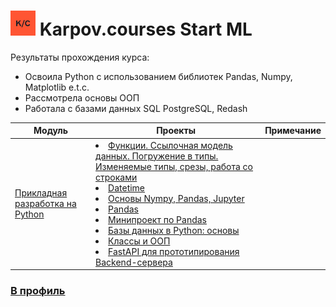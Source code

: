 # <img src="kc.png" height=40 width=40> Karpov.courses Start ML
Результаты прохождения курса:
  <ul> 
     <li> Освоила Python с использованием библиотек Pandas, Numpy, Matplotlib e.t.c. </li>
     <li> Рассмотрела основы ООП </li>
     <li> Работала с базами данных SQL PostgreSQL, Redash </li>
   </ul>

|Модуль| Проекты | Примечание |
|------|----------|-------|
|<a href='https://github.com/AlinAli16/Karpov.Courses/tree/main/karpov.courses_ml/Python'>Прикладная разработка на Python </a> | <li> <a href='https://github.com/AlinAli16/Karpov.Courses/blob/main/karpov.courses_ml/Python/lesson2_dz.ipynb'> Функции. Ссылочная модель данных. Погружение в типы. Изменяемые типы, срезы, работа со строками </a> </li> <li> <a href='https://github.com/AlinAli16/Karpov.Courses/blob/main/karpov.courses_ml/Python/lesson3_dz.ipynb'>Datetime </a> </li> <li> <a href='https://github.com/AlinAli16/Karpov.Courses/blob/main/karpov.courses_ml/Python/lesson4_dz_markdown.ipynb'>Основы Nympy, Pandas, Jupyter </a> </li> <li> <a href='https://github.com/AlinAli16/Karpov.Courses/blob/main/karpov.courses_ml/Python/lesson5_dz.ipynb'>Pandas </a> </li> <li> <a href='https://github.com/AlinAli16/Karpov.Courses/blob/main/karpov.courses_ml/Python/lesson5_miniproject.ipynb'>Минипроект по Pandas </a> </li> <li> <a href='https://github.com/AlinAli16/Karpov.Courses/blob/main/karpov.courses_ml/Python/lesson6_dz.ipynb'> Базы данных в Python: основы </a> </li>  <li> <a href='https://github.com/AlinAli16/Karpov.Courses/blob/main/karpov.courses_ml/Python/lesson7_dz.ipynb'> Классы и ООП </a> </li>  <li> <a href='https://github.com/AlinAli16/Karpov.Courses/tree/main/karpov.courses_ml/Python/FastAPI'> FastAPI для прототипирования Backend-сервера </a> </li>|  |

  ### <a href='https://github.com/AlinAli16'> В профиль </a>
